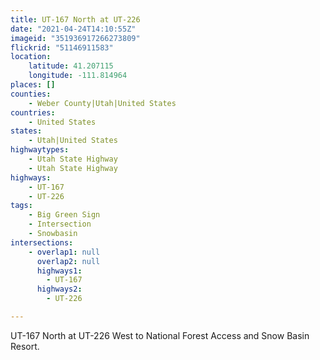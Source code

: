 ```yaml
---
title: UT-167 North at UT-226
date: "2021-04-24T14:10:55Z"
imageid: "351936917266273809"
flickrid: "51146911583"
location:
    latitude: 41.207115
    longitude: -111.814964
places: []
counties:
    - Weber County|Utah|United States
countries:
    - United States
states:
    - Utah|United States
highwaytypes:
    - Utah State Highway
    - Utah State Highway
highways:
    - UT-167
    - UT-226
tags:
    - Big Green Sign
    - Intersection
    - Snowbasin
intersections:
    - overlap1: null
      overlap2: null
      highways1:
        - UT-167
      highways2:
        - UT-226

---
```

UT-167 North at UT-226 West to National Forest Access and Snow Basin Resort.